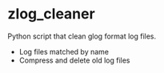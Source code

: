 # zlog_cleaner
Python script that clean glog format log files.
* Log files matched by name
* Compress and delete old log files
